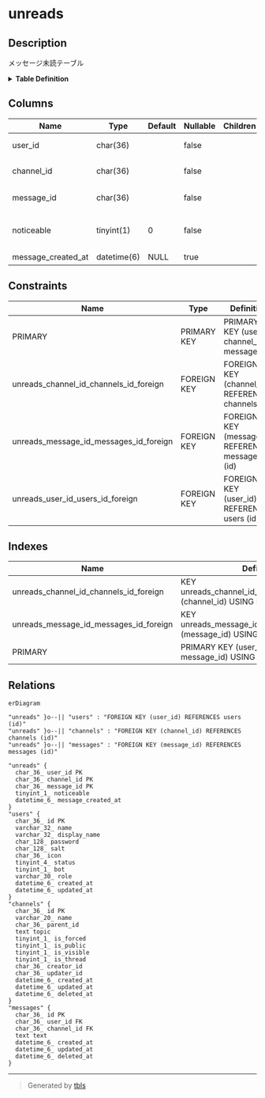 # unreads

## Description

メッセージ未読テーブル

<details>
<summary><strong>Table Definition</strong></summary>

```sql
CREATE TABLE `unreads` (
  `user_id` char(36) NOT NULL,
  `channel_id` char(36) NOT NULL,
  `message_id` char(36) NOT NULL,
  `noticeable` tinyint(1) NOT NULL DEFAULT 0,
  `message_created_at` datetime(6) DEFAULT NULL,
  PRIMARY KEY (`user_id`,`channel_id`,`message_id`),
  KEY `unreads_channel_id_channels_id_foreign` (`channel_id`),
  KEY `unreads_message_id_messages_id_foreign` (`message_id`),
  CONSTRAINT `unreads_channel_id_channels_id_foreign` FOREIGN KEY (`channel_id`) REFERENCES `channels` (`id`) ON DELETE CASCADE ON UPDATE CASCADE,
  CONSTRAINT `unreads_message_id_messages_id_foreign` FOREIGN KEY (`message_id`) REFERENCES `messages` (`id`) ON DELETE CASCADE ON UPDATE CASCADE,
  CONSTRAINT `unreads_user_id_users_id_foreign` FOREIGN KEY (`user_id`) REFERENCES `users` (`id`) ON DELETE CASCADE ON UPDATE CASCADE
) ENGINE=InnoDB DEFAULT CHARSET=utf8mb4
```

</details>

## Columns

| Name | Type | Default | Nullable | Children | Parents | Comment |
| ---- | ---- | ------- | -------- | -------- | ------- | ------- |
| user_id | char(36) |  | false |  | [users](users.md) | ユーザーUUID |
| channel_id | char(36) |  | false |  | [channels](channels.md) | チャンネルUUID |
| message_id | char(36) |  | false |  | [messages](messages.md) | メッセージUUID |
| noticeable | tinyint(1) | 0 | false |  |  | 注目メッセージかどうか |
| message_created_at | datetime(6) | NULL | true |  |  | 未読日時 |

## Constraints

| Name | Type | Definition |
| ---- | ---- | ---------- |
| PRIMARY | PRIMARY KEY | PRIMARY KEY (user_id, channel_id, message_id) |
| unreads_channel_id_channels_id_foreign | FOREIGN KEY | FOREIGN KEY (channel_id) REFERENCES channels (id) |
| unreads_message_id_messages_id_foreign | FOREIGN KEY | FOREIGN KEY (message_id) REFERENCES messages (id) |
| unreads_user_id_users_id_foreign | FOREIGN KEY | FOREIGN KEY (user_id) REFERENCES users (id) |

## Indexes

| Name | Definition |
| ---- | ---------- |
| unreads_channel_id_channels_id_foreign | KEY unreads_channel_id_channels_id_foreign (channel_id) USING BTREE |
| unreads_message_id_messages_id_foreign | KEY unreads_message_id_messages_id_foreign (message_id) USING BTREE |
| PRIMARY | PRIMARY KEY (user_id, channel_id, message_id) USING BTREE |

## Relations

```mermaid
erDiagram

"unreads" }o--|| "users" : "FOREIGN KEY (user_id) REFERENCES users (id)"
"unreads" }o--|| "channels" : "FOREIGN KEY (channel_id) REFERENCES channels (id)"
"unreads" }o--|| "messages" : "FOREIGN KEY (message_id) REFERENCES messages (id)"

"unreads" {
  char_36_ user_id PK
  char_36_ channel_id PK
  char_36_ message_id PK
  tinyint_1_ noticeable
  datetime_6_ message_created_at
}
"users" {
  char_36_ id PK
  varchar_32_ name
  varchar_32_ display_name
  char_128_ password
  char_128_ salt
  char_36_ icon
  tinyint_4_ status
  tinyint_1_ bot
  varchar_30_ role
  datetime_6_ created_at
  datetime_6_ updated_at
}
"channels" {
  char_36_ id PK
  varchar_20_ name
  char_36_ parent_id
  text topic
  tinyint_1_ is_forced
  tinyint_1_ is_public
  tinyint_1_ is_visible
  tinyint_1_ is_thread
  char_36_ creator_id
  char_36_ updater_id
  datetime_6_ created_at
  datetime_6_ updated_at
  datetime_6_ deleted_at
}
"messages" {
  char_36_ id PK
  char_36_ user_id FK
  char_36_ channel_id FK
  text text
  datetime_6_ created_at
  datetime_6_ updated_at
  datetime_6_ deleted_at
}
```

---

> Generated by [tbls](https://github.com/k1LoW/tbls)
